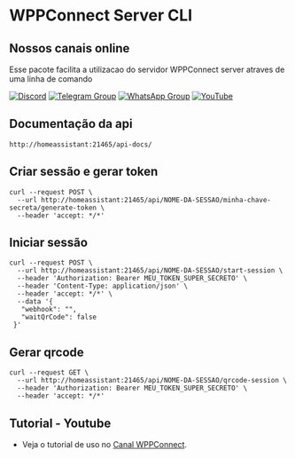 # WPPConnect Server CLI

## Nossos canais online

Esse pacote facilita a utilizacao do servidor WPPConnect server atraves de uma linha de comando

[![Discord](https://img.shields.io/discord/844351092758413353?color=blueviolet&label=Discord&logo=discord&style=flat)](https://discord.gg/JU5JGGKGNG)
[![Telegram Group](https://img.shields.io/badge/Telegram-Group-32AFED?logo=telegram)](https://t.me/wppconnect)
[![WhatsApp Group](https://img.shields.io/badge/WhatsApp-Group-25D366?logo=whatsapp)](https://chat.whatsapp.com/LJaQu6ZyNvnBPNAVRbX00K)
[![YouTube](https://img.shields.io/youtube/channel/subscribers/UCD7J9LG08PmGQrF5IS7Yv9A?label=YouTube)](https://www.youtube.com/c/wppconnect)

## Documentação da api

```
http://homeassistant:21465/api-docs/
```

## Criar sessão e gerar token

```
curl --request POST \
  --url http://homeassistant:21465/api/NOME-DA-SESSAO/minha-chave-secreta/generate-token \
  --header 'accept: */*'
```

## Iniciar sessão

```
curl --request POST \
  --url http://homeassistant:21465/api/NOME-DA-SESSAO/start-session \
  --header 'Authorization: Bearer MEU_TOKEN_SUPER_SECRETO' \
  --header 'Content-Type: application/json' \
  --header 'accept: */*' \
  --data '{
   "webhook": "",
   "waitQrCode": false
 }'
```

## Gerar qrcode

```
curl --request GET \
  --url http://homeassistant:21465/api/NOME-DA-SESSAO/qrcode-session \
  --header 'Authorization: Bearer MEU_TOKEN_SUPER_SECRETO' \
  --header 'accept: */*'
```

## Tutorial - Youtube
- Veja o tutorial de uso no [Canal WPPConnect](https://www.youtube.com/watch?v=zBmCnPS3JOQ).
